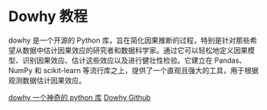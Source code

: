 # Dowhy 教程

<show-structure depth="2"/>

dowhy 是一个开源的 Python 库，旨在简化因果推断的过程，特别是针对那些希望从数据中估计因果效应的研究者和数据科学家。通过它可以轻松地定义因果模型、识别因果效应、估计这些效应以及进行健壮性检验。它建立在 Pandas、NumPy 和 scikit-learn 等流行库之上，提供了一个直观且强大的工具，用于根据观测数据估计因果效应。


<seealso>
<category ref="ref_docs">
    <a href="https://mp.weixin.qq.com/s/m_x3v_BxBRn4kC2-muew_g">dowhy 一个神奇的 python 库</a>
</category>
<category ref="ref_github">
    <a href="https://github.com/py-why/dowhy">Dowhy Github</a>
</category>
<category ref="ref_issues"></category>
<category ref="ref_hf"></category>
<category ref="ref_ms"></category>
</seealso>